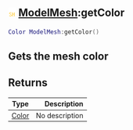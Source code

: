## ![shared](.gitbook/assets/shared.png) [ModelMesh](./home/ModelMesh):getColor

```lua
Color ModelMesh:getColor()
```

Gets the mesh color
------
## Returns

| Type   | Description |
| ------ | ----------: |
| [Color](./home/Color) | No description |


